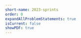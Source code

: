 ```yaml
---
short-name: 2023-sprints
order: 0
expandAllProblemStatements: true
isCurrent: false
showPDF: true
---
```

